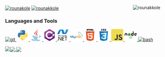 <p align="left">
 <a href="https://x.com/rounakole" target="blank"><img align="center" src="https://upload.wikimedia.org/wikipedia/commons/thumb/6/6f/Logo_of_Twitter.svg/292px-Logo_of_Twitter.svg.png" alt="rounakole" height="18" width="24" /></a> 
 <a href="https://linkedin.com/in/rounakkole" target="blank"><img align="center" src="https://upload.wikimedia.org/wikipedia/commons/thumb/8/81/LinkedIn_icon.svg/72px-LinkedIn_icon.svg.png" alt="rounakkole" height="18" width="18" /></a>
 <a>
  <img align="right" src="https://komarev.com/ghpvc/?username=rounakkole&label=Profile%20views&color=0e75b6&style=flat" alt="rounakkole" /> 
 </a>
</p>

<h3 align="left">Languages and Tools</h3>
<p align="left"> 
  <a href="https://git-scm.com/" target="_blank" rel="noreferrer"> <img src="https://www.vectorlogo.zone/logos/git-scm/git-scm-icon.svg" alt="git" width="40" height="40"/> </a> 
  <a href="https://www.python.org" target="_blank" rel="noreferrer"> <img src="https://raw.githubusercontent.com/devicons/devicon/master/icons/python/python-original.svg" alt="python" width="40" height="40"/> </a> 
  <a href="https://www.java.com" target="_blank" rel="noreferrer"> <img src="https://raw.githubusercontent.com/devicons/devicon/master/icons/java/java-original.svg" alt="java" width="40" height="40"/> </a>
  <a href="https://www.w3schools.com/cs/" target="_blank" rel="noreferrer"> <img src="https://raw.githubusercontent.com/devicons/devicon/master/icons/csharp/csharp-original.svg" alt="csharp" width="40" height="40"/> </a> 
  <a href="https://dotnet.microsoft.com/" target="_blank" rel="noreferrer"> <img src="https://raw.githubusercontent.com/devicons/devicon/master/icons/dot-net/dot-net-original-wordmark.svg" alt="dotnet" width="40" height="40"/> </a>  
  <a href="https://www.mysql.com/" target="_blank" rel="noreferrer"> <img src="https://raw.githubusercontent.com/devicons/devicon/master/icons/mysql/mysql-original-wordmark.svg" alt="mysql" width="40" height="40"/> </a>
  <a href="https://www.w3.org/html/" target="_blank" rel="noreferrer"> <img src="https://raw.githubusercontent.com/devicons/devicon/master/icons/html5/html5-original-wordmark.svg" alt="html5" width="40" height="40"/> </a> 
  <a href="https://www.w3schools.com/css/" target="_blank" rel="noreferrer"> <img src="https://raw.githubusercontent.com/devicons/devicon/master/icons/css3/css3-original-wordmark.svg" alt="css3" width="40" height="40"/> </a> 
  <a href="https://developer.mozilla.org/en-US/docs/Web/JavaScript" target="_blank" rel="noreferrer"> <img src="https://raw.githubusercontent.com/devicons/devicon/master/icons/javascript/javascript-original.svg" alt="javascript" width="40" height="40"/> </a>
  <a href="https://nodejs.org" target="_blank" rel="noreferrer"> <img src="https://raw.githubusercontent.com/devicons/devicon/master/icons/nodejs/nodejs-original-wordmark.svg" alt="nodejs" width="40" height="40"/> </a>
  <a href="https://www.gnu.org/software/bash/" target="_blank" rel="noreferrer"> <img src="https://www.vectorlogo.zone/logos/gnu_bash/gnu_bash-icon.svg" alt="bash" width="40" height="40"/> </a> 
</p>

<a href="https://github.com/rounakkole/rounakole">
  <img align="left" src="https://github-readme-stats.vercel.app/api/top-langs/?username=rounakkole&show_icons=true&locale=en&langs_count=2" />
</a>

<!--
<p>&nbsp;<img align="center" src="https://github-readme-stats.vercel.app/api?username=rounakkole&show_icons=true&locale=en" alt="rounakole" /></p>
-->

<a href="https://github.com/rounakole/bridgelabzPrograms">
  <img align="center" src="https://github-readme-stats.vercel.app/api/pin/?username=rounakkole&repo=bridgelabzPrograms" width="250" />
</a>

<a href="https://github.com/rounakole/AddressBookSystem">
  <img align="center" src="https://github-readme-stats.vercel.app/api/pin/?username=rounakkole&repo=AddressBookSystem" width="250" />
</a> 